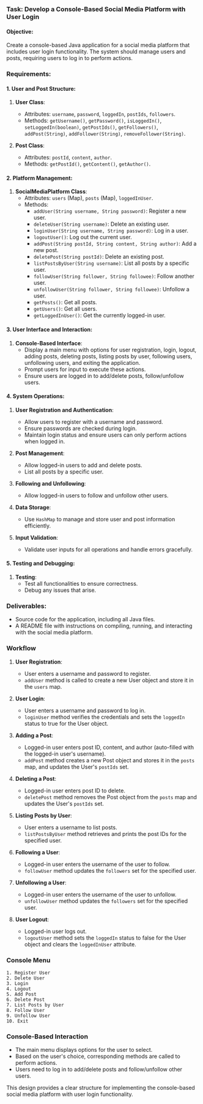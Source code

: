 ### Task: Develop a Console-Based Social Media Platform with User Login

#### Objective:
Create a console-based Java application for a social media platform that includes user login functionality. The system should manage users and posts, requiring users to log in to perform actions.

### Requirements:

#### 1. User and Post Structure:

1. **User Class**:
   - Attributes: `username`, `password`, `loggedIn`, `postIds`, `followers`.
   - Methods: `getUsername()`, `getPassword()`, `isLoggedIn()`, `setLoggedIn(boolean)`, `getPostIds()`, `getFollowers()`, `addPost(String)`, `addFollower(String)`, `removeFollower(String)`.

2. **Post Class**:
   - Attributes: `postId`, `content`, `author`.
   - Methods: `getPostId()`, `getContent()`, `getAuthor()`.

#### 2. Platform Management:

1. **SocialMediaPlatform Class**:
   - Attributes: `users` (Map), `posts` (Map), `loggedInUser`.
   - Methods:
     - `addUser(String username, String password)`: Register a new user.
     - `deleteUser(String username)`: Delete an existing user.
     - `loginUser(String username, String password)`: Log in a user.
     - `logoutUser()`: Log out the current user.
     - `addPost(String postId, String content, String author)`: Add a new post.
     - `deletePost(String postId)`: Delete an existing post.
     - `listPostsByUser(String username)`: List all posts by a specific user.
     - `followUser(String follower, String followee)`: Follow another user.
     - `unfollowUser(String follower, String followee)`: Unfollow a user.
     - `getPosts()`: Get all posts.
     - `getUsers()`: Get all users.
     - `getLoggedInUser()`: Get the currently logged-in user.

#### 3. User Interface and Interaction:

1. **Console-Based Interface**:
   - Display a main menu with options for user registration, login, logout, adding posts, deleting posts, listing posts by user, following users, unfollowing users, and exiting the application.
   - Prompt users for input to execute these actions.
   - Ensure users are logged in to add/delete posts, follow/unfollow users.

#### 4. System Operations:

1. **User Registration and Authentication**:
   - Allow users to register with a username and password.
   - Ensure passwords are checked during login.
   - Maintain login status and ensure users can only perform actions when logged in.

2. **Post Management**:
   - Allow logged-in users to add and delete posts.
   - List all posts by a specific user.

3. **Following and Unfollowing**:
   - Allow logged-in users to follow and unfollow other users.

4. **Data Storage**:
   - Use `HashMap` to manage and store user and post information efficiently.

5. **Input Validation**:
   - Validate user inputs for all operations and handle errors gracefully.

#### 5. Testing and Debugging:

1. **Testing**:
   - Test all functionalities to ensure correctness.
   - Debug any issues that arise.

### Deliverables:
- Source code for the application, including all Java files.
- A README file with instructions on compiling, running, and interacting with the social media platform.


### Workflow

1. **User Registration**:
   - User enters a username and password to register.
   - `addUser` method is called to create a new User object and store it in the `users` map.

2. **User Login**:
   - User enters a username and password to log in.
   - `loginUser` method verifies the credentials and sets the `loggedIn` status to true for the User object.

3. **Adding a Post**:
   - Logged-in user enters post ID, content, and author (auto-filled with the logged-in user's username).
   - `addPost` method creates a new Post object and stores it in the `posts` map, and updates the User's `postIds` set.

4. **Deleting a Post**:
   - Logged-in user enters post ID to delete.
   - `deletePost` method removes the Post object from the `posts` map and updates the User's `postIds` set.

5. **Listing Posts by User**:
   - User enters a username to list posts.
   - `listPostsByUser` method retrieves and prints the post IDs for the specified user.

6. **Following a User**:
   - Logged-in user enters the username of the user to follow.
   - `followUser` method updates the `followers` set for the specified user.

7. **Unfollowing a User**:
   - Logged-in user enters the username of the user to unfollow.
   - `unfollowUser` method updates the `followers` set for the specified user.

8. **User Logout**:
   - Logged-in user logs out.
   - `logoutUser` method sets the `loggedIn` status to false for the User object and clears the `loggedInUser` attribute.

### Console Menu

```
1. Register User
2. Delete User
3. Login
4. Logout
5. Add Post
6. Delete Post
7. List Posts by User
8. Follow User
9. Unfollow User
10. Exit
```

### Console-Based Interaction

- The main menu displays options for the user to select.
- Based on the user's choice, corresponding methods are called to perform actions.
- Users need to log in to add/delete posts and follow/unfollow other users.

This design provides a clear structure for implementing the console-based social media platform with user login functionality.
